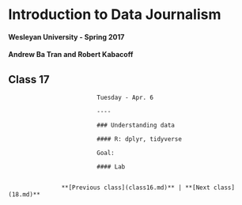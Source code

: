 # Introduction to Data Journalism
  
  #### Wesleyan University - Spring 2017
  
  **Andrew Ba Tran and Robert Kabacoff**
  
  ## Class 17
                             Tuesday - Apr. 6
                             
                             ----
                             
                             ### Understanding data
                             
                             #### R: dplyr, tidyverse
                             
                             Goal: 
                             
                             #### Lab
                             
                   
                   **[Previous class](class16.md)** | **[Next class](18.md)**
